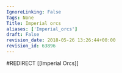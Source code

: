 ```yaml
---
IgnoreLinking: False
Tags: None
Title: Imperial orcs
aliases: ['Imperial_orcs']
draft: False
revision_date: 2018-05-26 13:26:44+00:00
revision_id: 63896
---
```


#REDIRECT [[Imperial Orcs]]